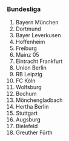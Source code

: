 ### Bundesliga

1. Bayern München
2. Dortmund
3. Bayer Leverkusen
4. Hoffenheim
5. Freiburg
6. Mainz 05
7. Eintracht Frankfurt
8. Union Berlin
9. RB Leipzig
10. FC Köln
11. Wolfsburg
12. Bochum
13. Mönchengladbach
14. Hertha Berlin
15. Stuttgart
16. Augsburg
17. Bielefeld
18. Greuther Fürth
